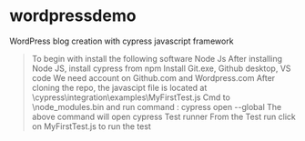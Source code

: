 # wordpressdemo
WordPress blog creation with cypress javascript framework
> To begin with install the following software
> Node Js
> After installing Node JS, install cypress from npm
> Install Git.exe, Github desktop, VS code
> We need account on Github.com and Wordpress.com
> After cloning the repo, the javascipt file is located at <Project Directory>\cypress\integration\examples\MyFirstTest.js
> Cmd to <Project Directory>\node_modules\.bin and run command :
> cypress open --global
> The above command will open cypress Test runner
> From the Test run click on MyFirstTest.js to run the test
